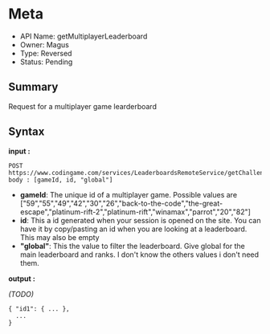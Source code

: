 # Meta
  - API Name: getMultiplayerLeaderboard
  - Owner: Magus
  - Type: Reversed
  - Status: Pending
  

## Summary
Request for a multiplayer game learderboard

## Syntax
__input :__
```
POST https://www.codingame.com/services/LeaderboardsRemoteService/getChallengeLeaderboard
body : [gameId, id, "global"]
```
  - **gameId**: The unique id of a multiplayer game. Possible values are ["59","55","49","42","30","26","back-to-the-code","the-great-escape","platinum-rift-2","platinum-rift","winamax","parrot","20","82"]
  - **id**: This a id generated when your session is opened on the site. You can have it by copy/pasting an id when you are looking at a leaderboard. This may also be empty
  - **"global"**: This the value to filter the leaderboard. Give global for the main leaderboard and ranks. I don't know the others values i don't need them.

__output :__

*(TODO)*
```
{ "id1": { ... },
  ...
}  
```